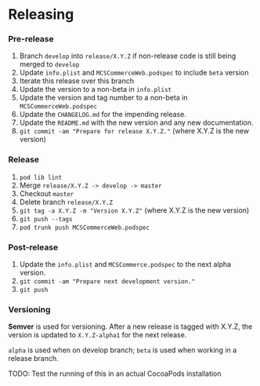 Releasing
=========

### Pre-release
1. Branch `develop` into `release/X.Y.Z` if non-release code is still being merged to `develop`
1. Update `info.plist` and `MCSCommerceWeb.podspec` to include `beta` version
1. Iterate this release over this branch
1. Update the version to a non-beta in `info.plist`
1. Update the version and tag number to a non-beta in `MCSCommerceWeb.podspec`
1. Update the `CHANGELOG.md` for the impending release.
1. Update the `README.md` with the new version and any new documentation.
1. `git commit -am "Prepare for release X.Y.Z."` (where X.Y.Z is the new version)

### Release
1. `pod lib lint`
1. Merge `release/X.Y.Z -> develop -> master`
1. Checkout `master`
1. Delete branch `release/X.Y.Z`
1. `git tag -a X.Y.Z -m "Version X.Y.Z"` (where X.Y.Z is the new version)
1. `git push --tags`
1. `pod trunk push MCSCommerceWeb.podspec`

### Post-release
1. Update the `info.plist` and `MCSCommerce.podspec` to the next alpha version.
1. `git commit -am "Prepare next development version."`
1. `git push`


### Versioning
**Semver** is used for versioning. After a new release is tagged with X.Y.Z, the version is updated to `X.Y.Z-alpha1` for the next release.

`alpha` is used when on develop branch;
`beta` is used when working in a release branch.


TODO:
Test the running of this in an actual CocoaPods installation